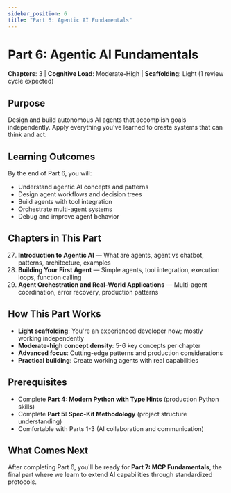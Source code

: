 ```yaml
---
sidebar_position: 6
title: "Part 6: Agentic AI Fundamentals"
---
```


# Part 6: Agentic AI Fundamentals

**Chapters**: 3 | **Cognitive Load**: Moderate-High | **Scaffolding**: Light (1 review cycle expected)

## Purpose

Design and build autonomous AI agents that accomplish goals independently. Apply everything you've learned to create systems that can think and act.

## Learning Outcomes

By the end of Part 6, you will:
- Understand agentic AI concepts and patterns
- Design agent workflows and decision trees
- Build agents with tool integration
- Orchestrate multi-agent systems
- Debug and improve agent behavior

## Chapters in This Part

27. **Introduction to Agentic AI** — What are agents, agent vs chatbot, patterns, architecture, examples
28. **Building Your First Agent** — Simple agents, tool integration, execution loops, function calling
29. **Agent Orchestration and Real-World Applications** — Multi-agent coordination, error recovery, production patterns

## How This Part Works

- **Light scaffolding**: You're an experienced developer now; mostly working independently
- **Moderate-high concept density**: 5-6 key concepts per chapter
- **Advanced focus**: Cutting-edge patterns and production considerations
- **Practical building**: Create working agents with real capabilities

## Prerequisites

- Complete **Part 4: Modern Python with Type Hints** (production Python skills)
- Complete **Part 5: Spec-Kit Methodology** (project structure understanding)
- Comfortable with Parts 1-3 (AI collaboration and communication)

## What Comes Next

After completing Part 6, you'll be ready for **Part 7: MCP Fundamentals**, the final part where we learn to extend AI capabilities through standardized protocols.
